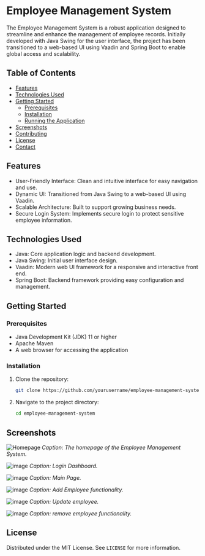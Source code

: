 # Employee Management System

The Employee Management System is a robust application designed to streamline and enhance the management of employee records. Initially developed with Java Swing for the user interface, the project has been transitioned to a web-based UI using Vaadin and Spring Boot to enable global access and scalability.

## Table of Contents

- [Features](#features)
- [Technologies Used](#technologies-used)
- [Getting Started](#getting-started)
  - [Prerequisites](#prerequisites)
  - [Installation](#installation)
  - [Running the Application](#running-the-application)
- [Screenshots](#screenshots)
- [Contributing](#contributing)
- [License](#license)
- [Contact](#contact)

## Features

- User-Friendly Interface: Clean and intuitive interface for easy navigation and use.
- Dynamic UI: Transitioned from Java Swing to a web-based UI using Vaadin.
- Scalable Architecture: Built to support growing business needs.
- Secure Login System: Implements secure login to protect sensitive employee information.

## Technologies Used

- Java: Core application logic and backend development.
- Java Swing: Initial user interface design.
- Vaadin: Modern web UI framework for a responsive and interactive front end.
- Spring Boot: Backend framework providing easy configuration and management.

## Getting Started

### Prerequisites

- Java Development Kit (JDK) 11 or higher
- Apache Maven
- A web browser for accessing the application

### Installation

1. Clone the repository:
    ```bash
    git clone https://github.com/yourusername/employee-management-system.git
    ```
2. Navigate to the project directory:
    ```bash
    cd employee-management-system
    ```


## Screenshots
![Homepage](https://github.com/rishiimaheshwari/EmployeeManagementSystem/assets/131180126/5723946e-e947-4755-9e70-b5cb574852ce)
*Caption: The homepage of the Employee Management System.*

![image](https://github.com/rishiimaheshwari/EmployeeManagementSystem/assets/131180126/575aa428-a45c-4f82-a234-04ca0ce4f8c1)
*Caption: Login Dashboard.*

![image](https://github.com/rishiimaheshwari/EmployeeManagementSystem/assets/131180126/9a1b5ee4-92d3-462f-a3f3-9123b84c9536)
*Caption: Main Page.*

![image](https://github.com/rishiimaheshwari/EmployeeManagementSystem/assets/131180126/ee1f8da6-8ba5-4492-a8a7-6db655cd22e9)
*Caption: Add Employee functionality.*

![image](https://github.com/rishiimaheshwari/EmployeeManagementSystem/assets/131180126/c731f18d-4863-4f18-a06a-ea0925a02bc3)
*Caption: Update employee.*

![image](https://github.com/rishiimaheshwari/EmployeeManagementSystem/assets/131180126/2eabe112-43b6-4f02-b12d-618bbfdffbbe)
*Caption: remove employee functionality.*












## License

Distributed under the MIT License. See `LICENSE` for more information.


